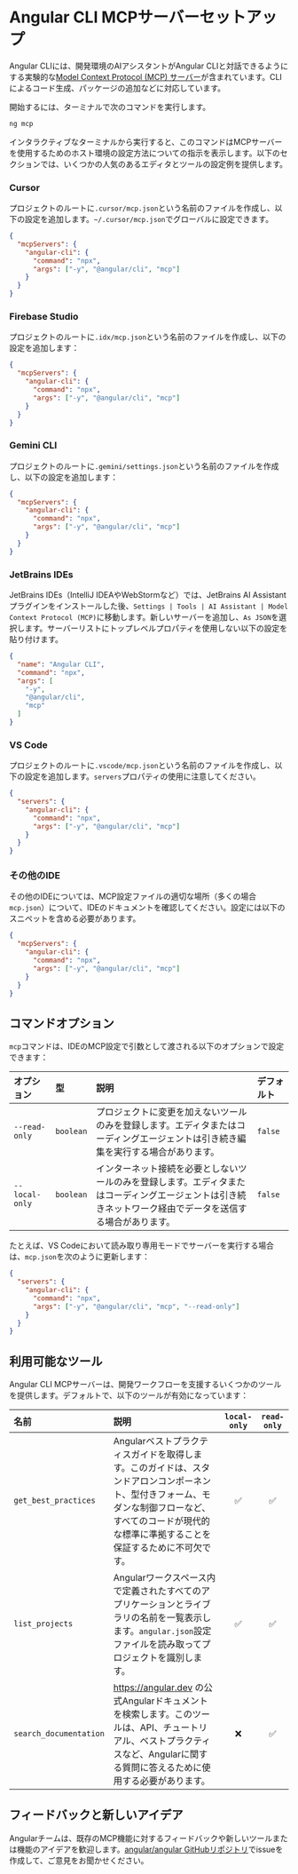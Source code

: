 # Angular CLI MCPサーバーセットアップ

Angular CLIには、開発環境のAIアシスタントがAngular CLIと対話できるようにする実験的な[Model Context Protocol (MCP) サーバー](https://modelcontextprotocol.io/)が含まれています。CLIによるコード生成、パッケージの追加などに対応しています。

開始するには、ターミナルで次のコマンドを実行します。

```bash
ng mcp
```

インタラクティブなターミナルから実行すると、このコマンドはMCPサーバーを使用するためのホスト環境の設定方法についての指示を表示します。以下のセクションでは、いくつかの人気のあるエディタとツールの設定例を提供します。

### Cursor

プロジェクトのルートに`.cursor/mcp.json`という名前のファイルを作成し、以下の設定を追加します。`~/.cursor/mcp.json`でグローバルに設定できます。

```json
{
  "mcpServers": {
    "angular-cli": {
      "command": "npx",
      "args": ["-y", "@angular/cli", "mcp"]
    }
  }
}
```

### Firebase Studio

プロジェクトのルートに`.idx/mcp.json`という名前のファイルを作成し、以下の設定を追加します：

```json
{
  "mcpServers": {
    "angular-cli": {
      "command": "npx",
      "args": ["-y", "@angular/cli", "mcp"]
    }
  }
}
```

### Gemini CLI

プロジェクトのルートに`.gemini/settings.json`という名前のファイルを作成し、以下の設定を追加します：

```json
{
  "mcpServers": {
    "angular-cli": {
      "command": "npx",
      "args": ["-y", "@angular/cli", "mcp"]
    }
  }
}
```

### JetBrains IDEs

JetBrains IDEs（IntelliJ IDEAやWebStormなど）では、JetBrains AI Assistantプラグインをインストールした後、`Settings | Tools | AI Assistant | Model Context Protocol (MCP)`に移動します。新しいサーバーを追加し、`As JSON`を選択します。サーバーリストにトップレベルプロパティを使用しない以下の設定を貼り付けます。

```json
{
  "name": "Angular CLI",
  "command": "npx",
  "args": [
    "-y",
    "@angular/cli",
    "mcp"
  ]
}
```

### VS Code

プロジェクトのルートに`.vscode/mcp.json`という名前のファイルを作成し、以下の設定を追加します。`servers`プロパティの使用に注意してください。

```json
{
  "servers": {
    "angular-cli": {
      "command": "npx",
      "args": ["-y", "@angular/cli", "mcp"]
    }
  }
}
```

### その他のIDE

その他のIDEについては、MCP設定ファイルの適切な場所（多くの場合`mcp.json`）について、IDEのドキュメントを確認してください。設定には以下のスニペットを含める必要があります。

```json
{
  "mcpServers": {
    "angular-cli": {
      "command": "npx",
      "args": ["-y", "@angular/cli", "mcp"]
    }
  }
}
```

## コマンドオプション

`mcp`コマンドは、IDEのMCP設定で引数として渡される以下のオプションで設定できます：

| オプション         | 型      | 説明                                                                                                | デフォルト |
| :------------- | :-------- | :--------------------------------------------------------------------------------------------------------- | :------ |
| `--read-only`  | `boolean` | プロジェクトに変更を加えないツールのみを登録します。エディタまたはコーディングエージェントは引き続き編集を実行する場合があります。 | `false` |
| `--local-only` | `boolean` | インターネット接続を必要としないツールのみを登録します。エディタまたはコーディングエージェントは引き続きネットワーク経由でデータを送信する場合があります。 | `false` |


たとえば、VS Codeにおいて読み取り専用モードでサーバーを実行する場合は、`mcp.json`を次のように更新します：

```json
{
  "servers": {
    "angular-cli": {
      "command": "npx",
      "args": ["-y", "@angular/cli", "mcp", "--read-only"]
    }
  }
}
```

## 利用可能なツール

Angular CLI MCPサーバーは、開発ワークフローを支援するいくつかのツールを提供します。デフォルトで、以下のツールが有効になっています：

| 名前                   | 説明                                                                                                                                                                                        | `local-only` | `read-only` |
| :--------------------- | :------------------------------------------------------------------------------------------------------------------------------------------------------------------------------------------------- | :----------: | :---------: |
| `get_best_practices`   | Angularベストプラクティスガイドを取得します。このガイドは、スタンドアロンコンポーネント、型付きフォーム、モダンな制御フローなど、すべてのコードが現代的な標準に準拠することを保証するために不可欠です。 |      ✅      |      ✅     |
| `list_projects`        | Angularワークスペース内で定義されたすべてのアプリケーションとライブラリの名前を一覧表示します。`angular.json`設定ファイルを読み取ってプロジェクトを識別します。                                    |      ✅      |      ✅     |
| `search_documentation` | https://angular.dev の公式Angularドキュメントを検索します。このツールは、API、チュートリアル、ベストプラクティスなど、Angularに関する質問に答えるために使用する必要があります。               |      ❌      |      ✅     |

## フィードバックと新しいアイデア

Angularチームは、既存のMCP機能に対するフィードバックや新しいツールまたは機能のアイデアを歓迎します。[angular/angular GitHubリポジトリ](https://github.com/angular/angular/issues)でissueを作成して、ご意見をお聞かせください。